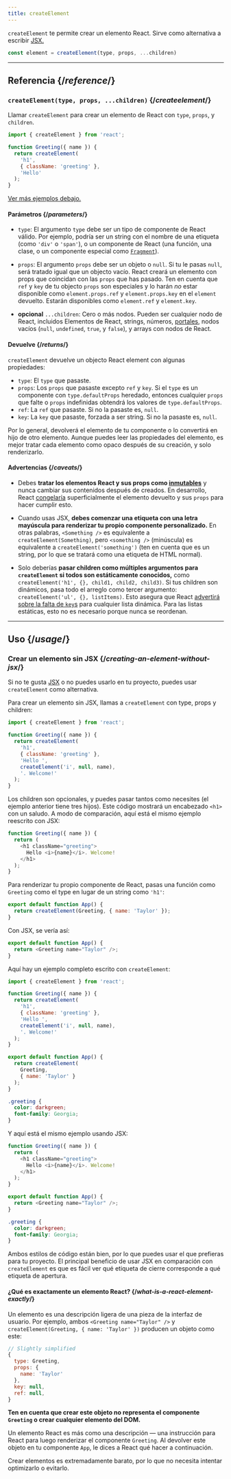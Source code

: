 ```yaml
---
title: createElement
---
```


<Intro>

`createElement` te permite crear un elemento React. Sirve como alternativa a escribir [JSX.](/learn/writing-markup-with-jsx)

```js
const element = createElement(type, props, ...children)
```

</Intro>

<InlineToc />

---

## Referencia {/*reference*/}

### `createElement(type, props, ...children)` {/*createelement*/}

Llamar `createElement` para crear un elemento de React con `type`, `props`, y `children`.

```js
import { createElement } from 'react';

function Greeting({ name }) {
  return createElement(
    'h1',
    { className: 'greeting' },
    'Hello'
  );
}
```

[Ver más ejemplos debajo.](#usage)

#### Parámetros {/*parameters*/}

* `type`: El argumento `type` debe ser un tipo de componente de React válido. Por ejemplo, podría ser un string con el nombre de una etiqueta (como `'div'` o `'span'`), o un componente de React (una función, una clase, o un componente especial como [`Fragment`](/reference/react/Fragment)).

* `props`: El argumento `props` debe ser un objeto o `null`. Si tu le pasas `null`, será tratado igual que un objecto vacío. React creará un elemento con props que coincidan con las `props` que has pasado. Ten en cuenta que `ref` y `key` de tu objecto `props` son especiales y lo harán *no* estar disponible como `element.props.ref` y `element.props.key` en el `element` devuelto. Estarán disponibles como `element.ref` y `element.key`.

* **opcional** `...children`: Cero o más nodos. Pueden ser cualquier nodo de React, incluidos Elementos de React, strings, números, [portales](/reference/react-dom/createPortal), nodos vacíos (`null`, `undefined`, `true`, y `false`), y arrays con nodos de React.

#### Devuelve {/*returns*/}

`createElement` devuelve un objecto React element con algunas propiedades:

* `type`: El `type` que pasaste.
* `props`: Los `props` que pasaste excepto `ref` y `key`. Si el `type` es un componente con `type.defaultProps` heredado, entonces cualquier `props` que falte o `props` indefinidas obtendrá los valores de `type.defaultProps`.
* `ref`: La `ref` que pasaste. Si no la pasaste es, `null`.
* `key`: La `key` que pasaste, forzada a ser string. Si no la pasaste es, `null`.

Por lo general, devolverá el elemento de tu componente o lo convertirá en hijo de otro elemento. Aunque puedes leer las propiedades del elemento, es mejor tratar cada elemento como opaco después de su creación, y solo renderizarlo.

#### Advertencias {/*caveats*/}

* Debes **tratar los elementos React y sus props como [inmutables](https://es.wikipedia.org/wiki/Objeto_inmutable)** y nunca cambiar sus contenidos después de creados. En desarrollo, React [congelaría](https://developer.mozilla.org/es/docs/Web/JavaScript/Reference/Global_Objects/Object/freeze) superficialmente el elemento devuelto y sus `props` para hacer cumplir esto.

* Cuando usas JSX, **debes comenzar una etiqueta con una letra mayúscula para renderizar tu propio componente personalizado.** En otras palabras, `<Something />` es equivalente a `createElement(Something)`, pero `<something />` (minúscula) es equivalente a `createElement('something')` (ten en cuenta que es un string, por lo que se tratará como una etiqueta de HTML normal).

* Solo deberías **pasar children como múltiples argumentos para `createElement` si todos son estáticamente conocidos,** como `createElement('h1', {}, child1, child2, child3)`. Si tus children son dinámicos, pasa todo el arreglo como tercer argumento: `createElement('ul', {}, listItems)`. Esto asegura que React [advertirá sobre la falta de `key`s](/learn/rendering-lists#keeping-list-items-in-order-with-key) para cualquier lista dinámica. Para las listas estáticas, esto no es necesario porque nunca se reordenan.

---

## Uso {/*usage*/}

### Crear un elemento sin JSX {/*creating-an-element-without-jsx*/}

Si no te gusta [JSX](/learn/writing-markup-with-jsx) o no puedes usarlo en tu proyecto, puedes usar `createElement` como alternativa.

Para crear un elemento sin JSX, llamas a `createElement` con <CodeStep step={1}>type</CodeStep>, <CodeStep step={2}>props</CodeStep> y <CodeStep step={3}>children</CodeStep>:

```js [[1, 5, "'h1'"], [2, 6, "{ className: 'greeting' }"], [3, 7, "'Hello ',"], [3, 8, "createElement('i', null, name),"], [3, 9, "'. Welcome!'"]]
import { createElement } from 'react';

function Greeting({ name }) {
  return createElement(
    'h1',
    { className: 'greeting' },
    'Hello ',
    createElement('i', null, name),
    '. Welcome!'
  );
}
```

Los <CodeStep step={3}>children</CodeStep> son opcionales, y puedes pasar tantos como necesites (el ejemplo anterior tiene tres hijos). Este código mostrará un encabezado `<h1>` con un saludo. A modo de comparación, aquí está el mismo ejemplo reescrito con JSX:

```js [[1, 3, "h1"], [2, 3, "className=\\"greeting\\""], [3, 4, "Hello <i>{name}</i>. Welcome!"], [1, 5, "h1"]]
function Greeting({ name }) {
  return (
    <h1 className="greeting">
      Hello <i>{name}</i>. Welcome!
    </h1>
  );
}
```

Para renderizar tu propio componente de React, pasas una función como `Greeting` como el <CodeStep step={1}>type</CodeStep> en lugar de un string como `'h1'`:

```js [[1, 2, "Greeting"], [2, 2, "{ name: 'Taylor' }"]]
export default function App() {
  return createElement(Greeting, { name: 'Taylor' });
}
```

Con JSX, se vería así:

```js [[1, 2, "Greeting"], [2, 2, "name=\\"Taylor\\""]]
export default function App() {
  return <Greeting name="Taylor" />;
}
```

Aquí hay un ejemplo completo escrito con `createElement`:

<Sandpack>

```js
import { createElement } from 'react';

function Greeting({ name }) {
  return createElement(
    'h1',
    { className: 'greeting' },
    'Hello ',
    createElement('i', null, name),
    '. Welcome!'
  );
}

export default function App() {
  return createElement(
    Greeting,
    { name: 'Taylor' }
  );
}
```

```css
.greeting {
  color: darkgreen;
  font-family: Georgia;
}
```

</Sandpack>

Y aquí está el mismo ejemplo usando JSX:

<Sandpack>

```js
function Greeting({ name }) {
  return (
    <h1 className="greeting">
      Hello <i>{name}</i>. Welcome!
    </h1>
  );
}

export default function App() {
  return <Greeting name="Taylor" />;
}
```

```css
.greeting {
  color: darkgreen;
  font-family: Georgia;
}
```

</Sandpack>

Ambos estilos de código están bien, por lo que puedes usar el que prefieras para tu proyecto. El principal beneficio de usar JSX en comparación con `createElement` es que es fácil ver qué etiqueta de cierre corresponde a qué etiqueta de apertura.

<DeepDive>

#### ¿Qué es exactamente un elemento React? {/*what-is-a-react-element-exactly*/}

Un elemento es una descripción ligera de una pieza de la interfaz de usuario. Por ejemplo, ambos `<Greeting name="Taylor" />` y `createElement(Greeting, { name: 'Taylor' })` producen un objeto como este:

```js
// Slightly simplified
{
  type: Greeting,
  props: {
    name: 'Taylor'
  },
  key: null,
  ref: null,
}
```

**Ten en cuenta que crear este objeto no representa el componente `Greeting` o crear cualquier elemento del DOM.**

Un elemento React es más como una descripción — una instrucción para React para luego renderizar el componente `Greeting`. Al devolver este objeto en tu componente `App`, le dices a React qué hacer a continuación.

Crear elementos es extremadamente barato, por lo que no necesita intentar optimizarlo o evitarlo.

</DeepDive>
